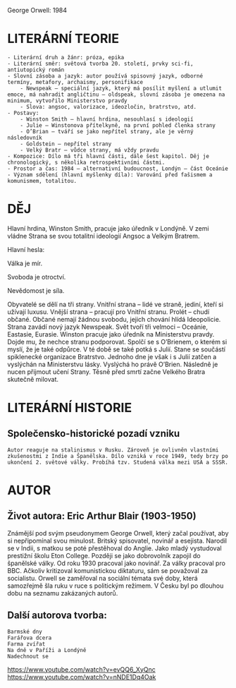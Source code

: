 George Orwell: 1984

# LITERÁRNÍ TEORIE

    - Literární druh a žánr: próza, epika
    - Literární směr: světová tvorba 20. století, prvky sci-fi, antiutopický román
    - Slovní zásoba a jazyk: autor používá spisovný jazyk, odborné termíny, metafory, archaismy, personifikace
        - Newspeak – speciální jazyk, který má posílit myšlení a utlumit emoce, má nahradit angličtinu – oldspeak, slovní zásoba je omezena na minimum, vytvořilo Ministerstvo pravdy
        - Slova: angsoc, valorizace, ideozločin, bratrstvo, atd.
    - Postavy:
        - Winston Smith – hlavní hrdina, nesouhlasí s ideologií
        - Julie – Winstonova přítelkyně, na první pohled členka strany
        - O’Brian – tváří se jako nepřítel strany, ale je věrný následovník
        - Goldstein – nepřítel strany
        - Velký Bratr – vůdce strany, má vždy pravdu
    - Kompozice: Dílo má tři hlavní části, dále šest kapitol. Děj je chronologický, s několika retrospektivními částmi.
    - Prostor a čas: 1984 – alternativní budoucnost, Londýn – část Oceánie
    - Význam sdělení (hlavní myšlenky díla): Varování před fašismem a komunismem, totalitou.


# DĚJ

Hlavní hrdina, Winston Smith, pracuje jako úředník v Londýně. V zemi vládne Strana se svou totalitní ideologií Angsoc a Velkým Bratrem.

Hlavní hesla:

Válka je mír.

Svoboda je otroctví.

Nevědomost je síla.

Obyvatelé se dělí na tři strany. Vnitřní strana – lidé ve straně, jediní, kteří si užívají luxusu. Vnější strana – pracují pro Vnitřní stranu. Prolét – chudí občané. Občané nemají žádnou svobodu, jejich chování hlídá Ideopolicie. Strana zavádí nový jazyk Newspeak. Svět tvoří tři velmoci – Oceánie, Eastasie, Eurasie. Winston pracuje jako úředník na Ministerstvu pravdy. Dojde mu, že nechce stranu podporovat. Spolčí se s O’Brienem, o kterém si myslí, že je také odpůrce. V té době se také potká s Julií. Stane se součástí spiklenecké organizace Bratrstvo. Jednoho dne je však i s Julií zatčen a vyslýchán na Ministerstvu lásky. Vyslýchá ho právě O’Brien. Následně je nucen přijmout učení Strany. Těsně před smrtí začne Velkého Bratra skutečně milovat.

# LITERÁRNÍ HISTORIE

## Společensko-historické pozadí vzniku

    Autor reaguje na stalinismus v Rusku. Zároveň je ovlivněn vlastními zkušenostmi z Indie a Španělska. Dílo vzniká v roce 1949, tedy brzy po ukončení 2. světové války. Probíhá tzv. Studená válka mezi USA a SSSR.

# AUTOR

## Život autora: Eric Arthur Blair (1903-1950)

Známější pod svým pseudonymem George Orwell, který začal používat, aby si nepřipomínal svou minulost. Britský spisovatel, novinář a esejista. Narodil se v Indii, s matkou se poté přestěhoval do Anglie. Jako mladý vystudoval prestižní školu Eton College. Později se jako dobrovolník zapojil do španělské války. Od roku 1930 pracoval jako novinář. Za války pracoval pro BBC. Ačkoliv kritizoval komunistickou diktaturu, sám se považoval za socialistu. Orwell se zaměřoval na sociální témata své doby, která samozřejmě šla ruku v ruce s politickým režimem. V Česku byl po dlouhou dobu na seznamu zakázaných autorů.

## Další autorova tvorba:

    Barmské dny
    Farářova dcera
    Farma zvířat
    Na dně v Paříži a Londýně
    Nadechnout se

https://www.youtube.com/watch?v=evQQ6_XyQnc
https://www.youtube.com/watch?v=nNDE1Dq4Oak
